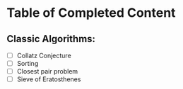 # Table of Completed Content

Classic Algorithms:
-------------------

- [ ] Collatz Conjecture
- [ ] Sorting
- [ ] Closest pair problem
- [ ] Sieve of Eratosthenes
